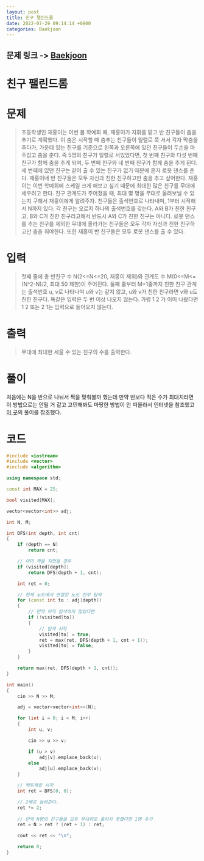 ```yaml
---
layout: post
title: 친구 팰린드롬
date: 2022-07-29 09:14:14 +0900
categories: Baekjoon
---
```


## 문제 링크 -> [Baekjoon](https://www.acmicpc.net/problem/15270)
# 친구 팰린드롬

# 문제
> 초등학생인 재홍이는 이번 봄 학예회 때, 재홍이가 지휘를 맡고 반 친구들이 춤을 추기로 계획했다. 이 춤은 시작할 때 춤추는 친구들이 일렬로 쭉 서서 각자 막춤을 추다가, 가운데 있는 친구를 기준으로 왼쪽과 오른쪽에 있던 친구들이 두손을 마주잡고 춤을 춘다. 즉 5명의 친구가 일렬로 서있었다면, 첫 번째 친구와 다섯 번째 친구가 함께 춤을 추게 되며, 두 번째 친구와 네 번째 친구가 함께 춤을 추게 된다. 세 번째에 있던 친구는 같이 출 수 있는 친구가 없기 때문에 혼자 로봇 댄스를 춘다.
재홍이네 반 친구들은 모두 자신과 친한 친구하고만 춤을 추고 싶어한다. 재홍이는 이번 학예회에 스케일 크게 해보고 싶기 때문에 최대한 많은 친구를 무대에 세우려고 한다. 친구 관계도가 주어졌을 때, 최대 몇 명을 무대로 올려보낼 수 있는지 구해서 재홍이에게 알려주자. 친구들은 출석번호로 나타내며, 1부터 시작해서 N까지 있다. 각 친구는 오로지 하나의 출석번호를 갖는다.
A와 B가 친한 친구고, B와 C가 친한 친구라고해서 반드시 A와 C가 친한 친구는 아니다. 로봇 댄스를 추는 친구를 제외한 무대에 올라가는 친구들은 모두 각자 자신과 친한 친구하고만 춤을 춰야한다. 또한 재홍이 반 친구들은 모두 로봇 댄스를 출 수 있다.

# 입력
> 첫째 줄에 총 반친구 수 N(2<=N<=20, 재홍이 제외)와 관계도 수 M(0<=M<=(N^2-N)/2, 최대 50 제한)이 주어진다. 둘째 줄부터 M+1줄까지 친한 친구 관계는 출석번호 u, v로 나타나며 u와 v는 같지 않고, u와 v가 친한 친구라면 v와 u도 친한 친구다.
똑같은 입력은 두 번 이상 나오지 않는다. 가령 1 2 가 이미 나왔다면 1 2 또는 2 1는 입력으로 들어오지 않는다.

# 출력
> 무대에 최대한 세울 수 있는 친구의 수를 출력한다.

# 풀이
처음에는 N을 반으로 나눠서 짝을 맞춰볼까 했는데 만약 반보다 적은 수가 최대치라면 이 방법으로는 안될 거 같고 고민해봐도 마땅한 방법이 안 떠올라서 인터넷을 참조했고 [이 곳](https://coloredrabbit.tistory.com/72)의 풀이를 참조했다.

# 코드
```c++
#include <iostream>
#include <vector>
#include <algorithm>

using namespace std;

const int MAX = 25;

bool visited[MAX];

vector<vector<int>> adj;

int N, M;

int DFS(int depth, int cnt)
{
	if (depth == N)
		return cnt;

    // 이미 짝을 지었을 경우
	if (visited[depth])
		return DFS(depth + 1, cnt);

	int ret = 0;

    // 현재 노드에서 연결된 노드 전부 탐색
	for (const int to : adj[depth])
	{
        // 만약 아직 탐색하지 않았다면
		if (!visited[to])
		{   
            // 탐색 시작
			visited[to] = true;
			ret = max(ret, DFS(depth + 1, cnt + 1));
			visited[to] = false;
		}
	}

	return max(ret, DFS(depth + 1, cnt));
}

int main()
{
	cin >> N >> M;

	adj = vector<vector<int>>(N);

	for (int i = 0; i < M; i++)
	{
		int u, v;

		cin >> u >> v;

		if (u > v)
			adj[v].emplace_back(u);
		else
			adj[u].emplace_back(v);
	}

    // 백트랙킹 시작
	int ret = DFS(0, 0);

    // 2배로 늘려준다.
	ret *= 2;
    
    // 만약 N명의 친구들을 모두 무대위로 올리지 못했다면 1명 추가
	ret = N > ret ? (ret + 1) : ret;

	cout << ret << "\n";

	return 0;
}
```